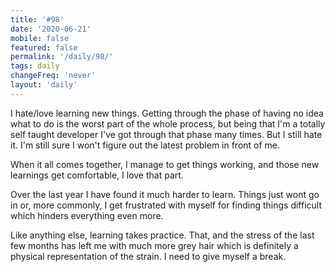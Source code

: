 ```yaml
---
title: '#98'
date: '2020-06-21'
mobile: false
featured: false
permalink: '/daily/98/'
tags: daily
changeFreq: 'never'
layout: 'daily'
---
```


I hate/love learning new things. Getting through the phase of having no idea what to do is the worst part of the whole process, but being that I'm a totally self taught developer I've got through that phase many times. But I still hate it. I'm still sure I won't figure out the latest problem in front of me.

When it all comes together, I manage to get things working, and those new learnings get comfortable, I love that part.

Over the last year I have found it much harder to learn. Things just wont go in or, more commonly, I get frustrated with myself for finding things difficult which hinders everything even more.

Like anything else, learning takes practice. That, and the stress of the last few months has left me with much more grey hair which is definitely a physical representation of the strain. I need to give myself a break.

